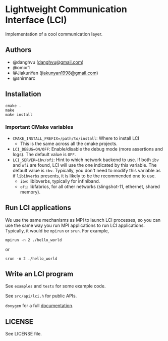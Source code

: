 # Lightweight Communication Interface (LCI)
Implementation of a cool communication layer.

## Authors

- \@danghvu (danghvu@gmail.com)
- \@omor1
- \@JiakunYan (jiakunyan1998@gmail.com)
- \@snirmarc

## Installation
```
cmake .
make
make install
```

### Important CMake variables
- `CMAKE_INSTALL_PREFIX=/path/to/install`: Where to install LCI
  - This is the same across all the cmake projects.
- `LCI_DEBUG=ON/OFF`: Enable/disable the debug mode (more assertions and logs).
  The default value is `OFF`.
- `LCI_SERVER=ibv/ofi`: Hint to which network backend to use. If both `ibv` and `ofi` are found, LCI will use the one
  indicated by this variable. The default value is `ibv`. Typically, you don't need to
  modify this variable as if `libibverbs` presents, it is likely to be the recommended one to use.
  - `ibv`: libibverbs, typically for infiniband.
  - `ofi`: libfabrics, for all other networks (slingshot-11, ethernet, shared memory).

## Run LCI applications

We use the same mechanisms as MPI to launch LCI processes, so you can use the same way
you run MPI applications to run LCI applications. Typically, it would be `mpirun` or
`srun`. For example,
```
mpirun -n 2 ./hello_world
```
or
```
srun -n 2 ./hello_world
```

## Write an LCI program

See `examples` and `tests` for some example code.

See `src/api/lci.h` for public APIs.

`doxygen` for a full [documentation](https://uiuc-hpc.github.io/LC/).

## LICENSE
See LICENSE file.
